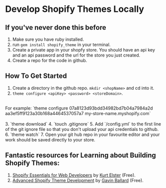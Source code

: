 # Develop Shopify Themes Locally


## If you've never done this before

1. Make sure you have ruby installed.
2. run `gem install shopify_theme` in your terminal.
3. Create a private app in your shopfy store. You should have an api key and an api password and the url for the store you just created.
4. Create a repo for the code in github.

## How To Get Started
1. Create a directory in the github repo. `mkdir <shopName>` and cd into it.
2. `theme configure <apiKey> <password> <storeDomain>`.<br/>
<br/>
For example:
`theme configure 07a8123d93bdd34982bd7b04a7984a2d aa3ef5ff9123a30b168a4464537057a7 my-store-name.myshopify.com`<br/>
<br/>
3. `theme download`
4. `touch .gitignore`
5. Add `/config.yml` to the first line of the git ignore file so that you don't upload your api credentials to github.
6. `theme watch`
7. Open your git hub repo in your favourite editor and your work should be saved directly to your store.

## Fantastic resources for Learning about Building Shopify Themes:

1. [Shopify Essentials for Web Developers](http://skl.sh/2aZxaLh) by [Kurt Elster](http://kurtelster.com/) (Free).
2. [Advanced Shopify Theme Development](http://skl.sh/2af36y8) by [Gavin Ballard](http://gavinballard.com/) (Free).
